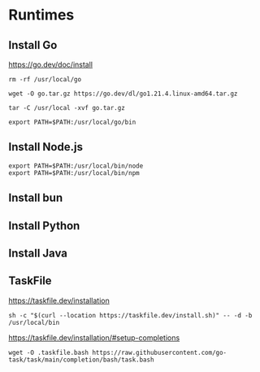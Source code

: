 # Runtimes

## Install Go

https://go.dev/doc/install

```shell
rm -rf /usr/local/go
```

```shell
wget -O go.tar.gz https://go.dev/dl/go1.21.4.linux-amd64.tar.gz
```

```shell
tar -C /usr/local -xvf go.tar.gz
```

```shell
export PATH=$PATH:/usr/local/go/bin
```

## Install Node.js

```shell
export PATH=$PATH:/usr/local/bin/node
export PATH=$PATH:/usr/local/bin/npm
```

## Install bun

## Install Python

## Install Java

## TaskFile

https://taskfile.dev/installation

```shell
sh -c "$(curl --location https://taskfile.dev/install.sh)" -- -d -b /usr/local/bin
```

https://taskfile.dev/installation/#setup-completions

```shell
wget -O .taskfile.bash https://raw.githubusercontent.com/go-task/task/main/completion/bash/task.bash
```
